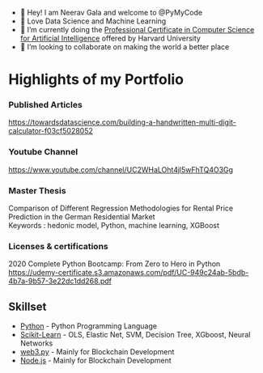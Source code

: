 - 👋 Hey! I am Neerav Gala and welcome to @PyMyCode
- 👀 Love Data Science and Machine Learning
- 🌱 I’m currently doing the [Professional Certificate in Computer Science for Artificial Intelligence](https://www.edx.org/professional-certificate/harvardx-computer-science-for-artifical-intelligence) offered by Harvard University 
- 💞️ I’m looking to collaborate on making the world a better place

# Highlights of my Portfolio

### Published Articles
https://towardsdatascience.com/building-a-handwritten-multi-digit-calculator-f03cf5028052

### Youtube Channel
https://www.youtube.com/channel/UC2WHaLOht4jl5wFhTQ4O3Gg

### Master Thesis
Comparison of Different Regression Methodologies for Rental Price Prediction in the German Residential Market\
Keywords : hedonic model, Python, machine learning, XGBoost

### Licenses & certifications
2020 Complete Python Bootcamp: From Zero to Hero in Python\
https://udemy-certificate.s3.amazonaws.com/pdf/UC-949c24ab-5bdb-4b7a-9b57-3e22dc1dd268.pdf

## Skillset

- [Python] - Python Programming Language
- [Scikit-Learn] - OLS, Elastic Net, SVM, Decision Tree, XGboost, Neural Networks 
- [web3.py] - Mainly for Blockchain Development
- [Node.js] - Mainly for Blockchain Development

[Python]: <http://angularjs.org>
[Scikit-Learn]: <http://angularjs.org>
[Node.js]: <https://nodejs.org/en/>
[web3.py]: <https://web3py.readthedocs.io/en/stable/>
